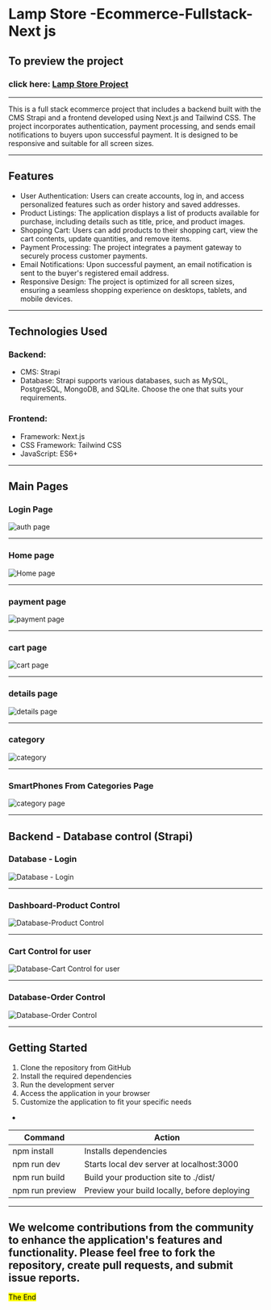 # Lamp Store -Ecommerce-Fullstack-Next js

## To preview the project

### click here: [Lamp Store Project](https://fullstack-next-ecommerce.vercel.app/)

---

This is a full stack ecommerce project that includes a backend built with the CMS Strapi and a frontend developed using Next.js and Tailwind CSS. The project incorporates authentication, payment processing, and sends email notifications to buyers upon successful payment. It is designed to be responsive and suitable for all screen sizes.

---

## Features
- User Authentication: Users can create accounts, log in, and access personalized features such as order history and saved addresses.
- Product Listings: The application displays a list of products available for purchase, including details such as title, price, and product images.
- Shopping Cart: Users can add products to their shopping cart, view the cart contents, update quantities, and remove items.
- Payment Processing: The project integrates a payment gateway to securely process customer payments.
- Email Notifications: Upon successful payment, an email notification is sent to the buyer's registered email address.
- Responsive Design: The project is optimized for all screen sizes, ensuring a seamless shopping experience on desktops, tablets, and mobile devices.

---

## Technologies Used
### Backend:
- CMS: Strapi
- Database: Strapi supports various databases, such as MySQL, PostgreSQL, MongoDB, and SQLite. Choose the one that suits your requirements.
### Frontend:
- Framework: Next.js
- CSS Framework: Tailwind CSS
- JavaScript: ES6+

---

## Main Pages

### Login Page

![auth page](https://github.com/mohamedismail44/Fullstack-Next-Ecommerce/assets/160850657/e96a8b97-8f23-4ff5-b5c1-915a6757a2fc)

---

### Home page

![Home page](https://github.com/mohamedismail44/Fullstack-Next-Ecommerce/assets/160850657/99ddd834-0e5d-43a3-8762-e2cc1d5f9a49)

---

### payment page

![payment page](https://github.com/mohamedismail44/Fullstack-Next-Ecommerce/assets/160850657/e949e624-ac6e-411c-a0f9-c9e16aa1bc4b)

---

### cart page

![cart page](https://github.com/mohamedismail44/Fullstack-Next-Ecommerce/assets/160850657/c99e6fe6-33f0-428a-a82d-d8d5c7be4eb9)

---

### details page

![details page](https://github.com/mohamedismail44/Fullstack-Next-Ecommerce/assets/160850657/fcea45b2-d683-4393-95c4-4b96b578a7c5)

---

### category

![category](https://github.com/mohamedismail44/Fullstack-Next-Ecommerce/assets/160850657/84bd2a77-37bd-4c66-baef-9faf0e6e7503)

---


### SmartPhones From Categories Page

![category page](https://github.com/mohamedismail44/Fullstack-Next-Ecommerce/assets/160850657/ee370c4c-4d6d-40e8-95c8-b67e1ad14bcf)

---


## Backend - Database control (Strapi)

### Database - Login

![Database - Login](https://github.com/mohamedismail44/Fullstack-Next-Ecommerce/assets/160850657/2806f0cf-8bf3-4281-832b-08a06bbf2b76)

---

### Dashboard-Product Control

![Database-Product Control](https://github.com/mohamedismail44/Fullstack-Next-Ecommerce/assets/160850657/71999934-c32e-4b3e-99bd-19d26f05d226)

---

### Cart Control for user

![Database-Cart Control for user](https://github.com/mohamedismail44/Fullstack-Next-Ecommerce/assets/160850657/481dffd3-20e1-4ca8-ae46-d62e596c7485)

---

### Database-Order Control

![Database-Order Control](https://github.com/mohamedismail44/Fullstack-Next-Ecommerce/assets/160850657/ef9dd1f7-e9d9-4318-8ec7-b9b6c441518c)

---

## Getting Started

1. Clone the repository from GitHub
2. Install the required dependencies
3. Run the development server
4. Access the application in your browser
5. Customize the application to fit your specific needs

-

| Command         | Action                                       |
| --------------- | -------------------------------------------- |
| npm install     | Installs dependencies                        |
| npm run dev     | Starts local dev server at localhost:3000    |
| npm run build   | Build your production site to ./dist/        |
| npm run preview | Preview your build locally, before deploying |

---

## We welcome contributions from the community to enhance the application's features and functionality. Please feel free to fork the repository, create pull requests, and submit issue reports.

<mark> The End </mark>
